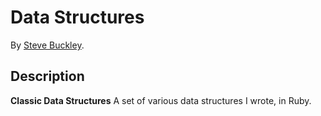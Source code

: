 Data Structures
===================
By [Steve Buckley](steve.buckley@gerrit-tech.com).


## Description
**Classic Data Structures** A set of various data structures I wrote, in Ruby.

